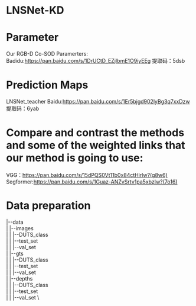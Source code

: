 # LNSNet-KD
# Parameter
Our RGB-D Co-SOD Paramerters:
Badidu:https://pan.baidu.com/s/1DrUCtD_EZjIbmE1O9iyEEg
提取码：5dsb
# Prediction Maps
LNSNet_teacher
Baidu:https://pan.baidu.com/s/1Er5bjgd902lyBg3q7xxDzw
提取码：6yab 
# Compare and contrast the methods and some of the weighted links that our method is going to use:
VGG：https://pan.baidu.com/s/15dPQS0Vt11b0x84ctHirlw?(g8w6) \
Segformer:https://pan.baidu.com/s/1Guaz-ANZvSrtv1pa5xbzIw?(7o16)
# Data preparation
|--data \
|  |--images  \
|  |  |--DUTS_class \
|  |  |--test_set \
|  |  |--val_set \
|  |--gts \
|  |  |--DUTS_class \
|  |  |--test_set \
|  |  |--val_set \
|  |--depths \
|  |  |--DUTS_class \
|  |  |--test_set \
|  |  |--val_set \


